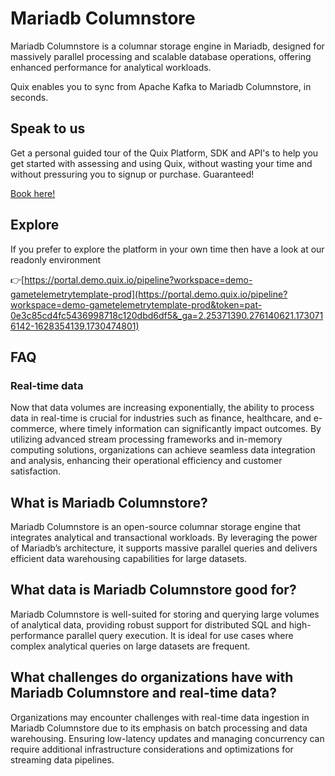<!--[tech-name]-->
# Mariadb Columnstore

<!--[ai-blurb-about-tech]-->
Mariadb Columnstore is a columnar storage engine in Mariadb, designed for massively parallel processing and scalable database operations, offering enhanced performance for analytical workloads.

Quix enables you to sync from Apache Kafka <span id="to_or_from">to</span> <span id="techname">Mariadb Columnstore</span>, in seconds.

## Speak to us

Get a personal guided tour of the Quix Platform, SDK and API's to help you get started with assessing and using Quix, without wasting your time and without pressuring you to signup or purchase. Guaranteed!

[Book here!](https://share.hsforms.com/1iW0TmZzKQMChk0lxd_tGiw4yjw2?__hstc=175542013.19c333c2ae8002be5fbc6a17a447e442.1730474801833.1730474801833.1730716142494.2&__hssc=175542013.2.1730716142494&__hsfp=3927774151)

## Explore

If you prefer to explore the platform in your own time then have a look at our readonly environment

👉[https://portal.demo.quix.io/pipeline?workspace=demo-gametelemetrytemplate-prod](https://portal.demo.quix.io/pipeline?workspace=demo-gametelemetrytemplate-prod&token=pat-0e3c85cd4fc5436998718c120dbd6df5&_ga=2.25371390.276140621.1730716142-1628354139.1730474801)

## FAQ

### Real-time data

Now that data volumes are increasing exponentially, the ability to process data in real-time is crucial for industries such as finance, healthcare, and e-commerce, where timely information can significantly impact outcomes. By utilizing advanced stream processing frameworks and in-memory computing solutions, organizations can achieve seamless data integration and analysis, enhancing their operational efficiency and customer satisfaction.

## What is <span id="techname">Mariadb Columnstore</span>?

<!--[tech-seo-text]-->
Mariadb Columnstore is an open-source columnar storage engine that integrates analytical and transactional workloads. By leveraging the power of Mariadb’s architecture, it supports massive parallel queries and delivers efficient data warehousing capabilities for large datasets.

## What data is <span id="techname">Mariadb Columnstore</span> good for?

<!--[tech-data-seo-text]-->
Mariadb Columnstore is well-suited for storing and querying large volumes of analytical data, providing robust support for distributed SQL and high-performance parallel query execution. It is ideal for use cases where complex analytical queries on large datasets are frequent.

## What challenges do organizations have with <span id="techname">Mariadb Columnstore</span> and real-time data?

<!--[tech-challenges-seo-text]-->
Organizations may encounter challenges with real-time data ingestion in Mariadb Columnstore due to its emphasis on batch processing and data warehousing. Ensuring low-latency updates and managing concurrency can require additional infrastructure considerations and optimizations for streaming data pipelines.